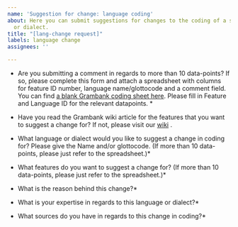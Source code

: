 ```yaml
---
name: 'Suggestion for change: language coding'
about: Here you can submit suggestions for changes to the coding of a specific language
  or dialect.
title: "[lang-change request]"
labels: language change
assignees: ''

---
```

* Are you submitting a comment in regards to more than 10 data-points? If so, please complete this form and attach a spreadsheet with columns for feature ID number, language name/glottocode and a comment field. You can find [a blank Grambank coding sheet here](https://github.com/grambank/grambank/blob/master/docs/Grambank_most_updated_sheet.tsv). Please fill in Feature and Language ID for the relevant datapoints. *


* Have you read the Grambank wiki article for the features that you want to suggest a change for? If not, please visit our [wiki](https://github.com/grambank/grambank/wiki) .


* What language or dialect would you like to suggest a change in coding for? Please give the Name and/or glottocode. (If more than 10 data-points, please just refer to the spreadsheet.)*


* What features do you want to suggest a change for? (If more than 10 data-points, please just refer to the spreadsheet.)*


* What is the reason behind this change?*


* What is your expertise in regards to this language or dialect?*


* What sources do you have in regards to this change in coding?*
